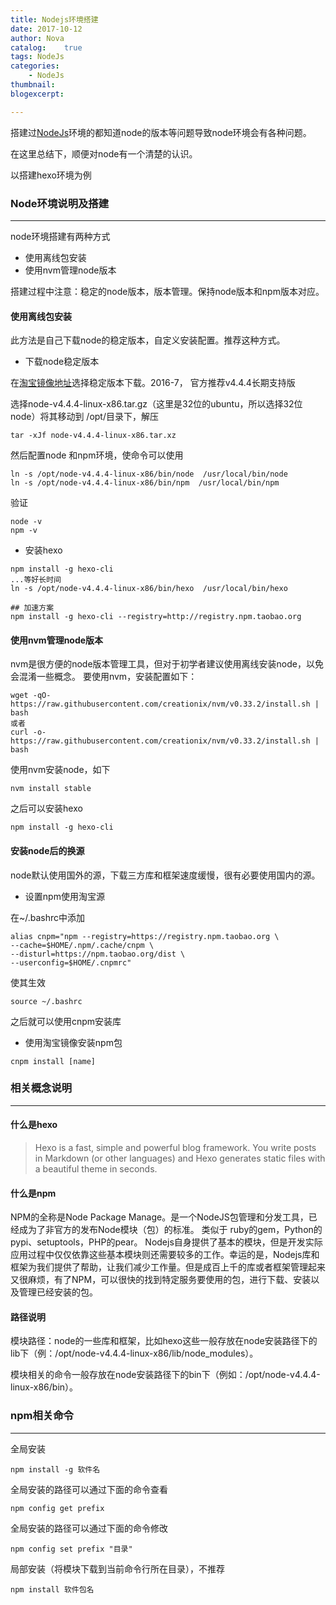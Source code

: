 ```yaml
---
title: Nodejs环境搭建
date: 2017-10-12
author: Nova
catalog:    true
tags: NodeJs
categories:
    - NodeJs
thumbnail:
blogexcerpt:

---
```


搭建过[NodeJs](http://nodejs.cn/)环境的都知道node的版本等问题导致node环境会有各种问题。

在这里总结下，顺便对node有一个清楚的认识。

以搭建hexo环境为例


### Node环境说明及搭建
------

node环境搭建有两种方式

* 使用离线包安装
* 使用nvm管理node版本

搭建过程中注意：稳定的node版本，版本管理。保持node版本和npm版本对应。

#### 使用离线包安装
此方法是自己下载node的稳定版本，自定义安装配置。推荐这种方式。

* 下载node稳定版本

在[淘宝镜像地址](https://npm.taobao.org/)选择稳定版本下载。2016-7， 官方推荐v4.4.4长期支持版

选择node-v4.4.4-linux-x86.tar.gz（这里是32位的ubuntu，所以选择32位node）将其移动到 /opt/目录下，解压

```
tar -xJf node-v4.4.4-linux-x86.tar.xz
```

然后配置node 和npm环境，使命令可以使用

```
ln -s /opt/node-v4.4.4-linux-x86/bin/node  /usr/local/bin/node
ln -s /opt/node-v4.4.4-linux-x86/bin/npm  /usr/local/bin/npm
```

验证

```
node -v
npm -v
```

* 安装hexo

```
npm install -g hexo-cli
...等好长时间
ln -s /opt/node-v4.4.4-linux-x86/bin/hexo  /usr/local/bin/hexo

## 加速方案
npm install -g hexo-cli --registry=http://registry.npm.taobao.org
```

#### 使用nvm管理node版本
nvm是很方便的node版本管理工具，但对于初学者建议使用离线安装node，以免会混淆一些概念。
要使用nvm，安装配置如下：

```
wget -qO- https://raw.githubusercontent.com/creationix/nvm/v0.33.2/install.sh | bash
或者
curl -o- https://raw.githubusercontent.com/creationix/nvm/v0.33.2/install.sh | bash
```

使用nvm安装node，如下

```
nvm install stable
```

之后可以安装hexo

```
npm install -g hexo-cli
```

#### 安装node后的换源
node默认使用国外的源，下载三方库和框架速度缓慢，很有必要使用国内的源。

* 设置npm使用淘宝源

在~/.bashrc中添加

```
alias cnpm="npm --registry=https://registry.npm.taobao.org \
--cache=$HOME/.npm/.cache/cnpm \
--disturl=https://npm.taobao.org/dist \
--userconfig=$HOME/.cnpmrc"
```

使其生效

```
source ~/.bashrc
```
之后就可以使用cnpm安装库

* 使用淘宝镜像安装npm包
```
cnpm install [name]
```

### 相关概念说明
------

#### 什么是hexo

> Hexo is a fast, simple and powerful blog framework. You write posts in Markdown (or other languages) and Hexo generates static files with a beautiful theme in seconds.

#### 什么是npm
NPM的全称是Node Package Manage。是一个NodeJS包管理和分发工具，已经成为了非官方的发布Node模块（包）的标准。
类似于 ruby的gem，Python的pypi、setuptools，PHP的pear。
Nodejs自身提供了基本的模块，但是开发实际应用过程中仅仅依靠这些基本模块则还需要较多的工作。幸运的是，Nodejs库和框架为我们提供了帮助，让我们减少工作量。但是成百上千的库或者框架管理起来又很麻烦，有了NPM，可以很快的找到特定服务要使用的包，进行下载、安装以及管理已经安装的包。

#### 路径说明
模块路径：node的一些库和框架，比如hexo这些一般存放在node安装路径下的lib下（例：/opt/node-v4.4.4-linux-x86/lib/node_modules）。

模块相关的命令一般存放在node安装路径下的bin下（例如：/opt/node-v4.4.4-linux-x86/bin）。

### npm相关命令
------

全局安装

```
npm install -g 软件名
```

全局安装的路径可以通过下面的命令查看

```
npm config get prefix
```

全局安装的路径可以通过下面的命令修改

```
npm config set prefix "目录"
```

局部安装（将模块下载到当前命令行所在目录），不推荐

```
npm install 软件包名
```

